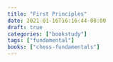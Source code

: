```yaml
---
title: "First Principles"
date: 2021-01-16T16:16:44-08:00
draft: true
categories: ["bookstudy"]
tags: ["fundamental"]
books: ["chess-fundamentals"]
---
```


